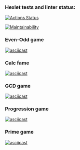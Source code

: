 ### Hexlet tests and linter status:
[![Actions Status](https://github.com/andrewromm/frontend-project-44/actions/workflows/hexlet-check.yml/badge.svg)](https://github.com/andrewromm/frontend-project-44/actions)

[![Maintainability](https://api.codeclimate.com/v1/badges/caa37d1bfaa59ade0b64/maintainability)](https://codeclimate.com/github/andrewromm/frontend-project-44/maintainability)

### Even-Odd game
[![asciicast](https://asciinema.org/a/ym88P9nvxYnIzSWUWa1ga0uIj.svg)](https://asciinema.org/a/ym88P9nvxYnIzSWUWa1ga0uIj)

### Calc fame
[![asciicast](https://asciinema.org/a/YzUL7E53BbJAVaCDZBKIGpps8.svg)](https://asciinema.org/a/YzUL7E53BbJAVaCDZBKIGpps8)

### GCD game
[![asciicast](https://asciinema.org/a/5IlQx3mFAC1cZmBI3JvR6sU6k.svg)](https://asciinema.org/a/5IlQx3mFAC1cZmBI3JvR6sU6k)

### Progression game
[![asciicast](https://asciinema.org/a/SjsCOzsHGgKsUvdwIuGh4ED1h.svg)](https://asciinema.org/a/SjsCOzsHGgKsUvdwIuGh4ED1h)

### Prime game
[![asciicast](https://asciinema.org/a/b4J4DnP4U6d17CjTWOGZiwcuc.svg)](https://asciinema.org/a/b4J4DnP4U6d17CjTWOGZiwcuc)